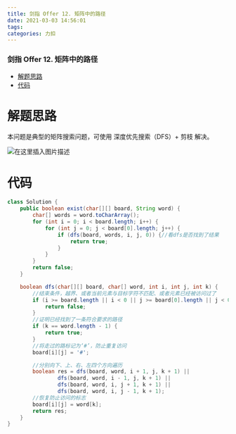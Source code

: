 ```yaml
---
title: 剑指 Offer 12. 矩阵中的路径
date: 2021-03-03 14:56:01
tags: 
categories: 力扣
---
```


<!--more-->

### 剑指 Offer 12. 矩阵中的路径

- [解题思路](#_2)
- [代码](#_7)

# 解题思路

本问题是典型的矩阵搜索问题，可使用 深度优先搜索（DFS）+ 剪枝 解决。

![在这里插入图片描述](https://img-blog.csdnimg.cn/20210303145548777.png?x-oss-process=image/watermark,type_ZmFuZ3poZW5naGVpdGk,shadow_10,text_aHR0cHM6Ly9ibG9nLmNzZG4ubmV0L3FxXzIxMDQwNTU5,size_16,color_FFFFFF,t_70)

# 代码

```java
class Solution {
    public boolean exist(char[][] board, String word) {
        char[] words = word.toCharArray();
        for (int i = 0; i < board.length; i++) {
            for (int j = 0; j < board[0].length; j++) {
                if (dfs(board, words, i, j, 0)) {//看dfs是否找到了结果
                    return true;
                }
            }
        }
        return false;
    }

    boolean dfs(char[][] board, char[] word, int i, int j, int k) {
        //结束条件，越界、或者当前元素与目标字符不匹配、或者元素已经被访问过了
        if (i >= board.length || i < 0 || j >= board[0].length || j < 0 || board[i][j] != word[k]) {
            return false;
        }
        //证明已经找到了一条符合要求的路径
        if (k == word.length - 1) {
            return true;
        }
        //将走过的路标记为‘#’，防止重复访问
        board[i][j] = '#';

        //分别向下、上、右、左四个方向遍历
        boolean res = dfs(board, word, i + 1, j, k + 1) ||
                dfs(board, word, i - 1, j, k + 1) ||
                dfs(board, word, i, j + 1, k + 1) ||
                dfs(board, word, i, j - 1, k + 1);
        //恢复防止访问的标志
        board[i][j] = word[k];
        return res;
    }
}
```